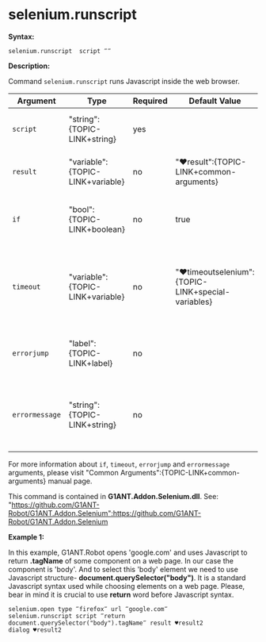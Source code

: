 # selenium.runscript

**Syntax:**

```G1ANT
selenium.runscript  script ‴‴ 

```

**Description:**

Command `selenium.runscript` runs Javascript inside the web browser. 

| Argument | Type | Required | Default Value | Description |
| -------- | ---- | -------- | ------------- | ----------- |
|`script` | "string":{TOPIC-LINK+string} | yes |  | script which will be used inside web browser |
|`result` | "variable":{TOPIC-LINK+variable} | no |  "♥result":{TOPIC-LINK+common-arguments} | stores the result of the command in a variable |
|`if`| "bool":{TOPIC-LINK+boolean}| no | true | runs the command only if condition is true |
|`timeout`| "variable":{TOPIC-LINK+variable}| no | "♥timeoutselenium":{TOPIC-LINK+special-variables} | specifies time in milliseconds for G1ANT.Robot to wait for the command to be executed |
|`errorjump` | "label":{TOPIC-LINK+label}| no | | name of the label to jump to if given `timeout` expires |
|`errormessage`| "string":{TOPIC-LINK+string}| no |  | message that will be shown in case error occurs and no `errorjump` argument is specified |

For more information about `if`, `timeout`, `errorjump` and `errormessage` arguments, please visit "Common Arguments":{TOPIC-LINK+common-arguments} manual page.

This command is contained in **G1ANT.Addon.Selenium.dll**.
See: "https://github.com/G1ANT-Robot/G1ANT.Addon.Selenium":https://github.com/G1ANT-Robot/G1ANT.Addon.Selenium

**Example 1:**

In this example, G1ANT.Robot opens 'google.com' and uses Javascript to return **.tagName** of some component on a web page. In our case the component is 'body'. And to select this 'body' element we need to use Javascript structure- **document.querySelector("body")**. It is a standard Javascript syntax used while choosing elements on a web page. 
Please, bear in mind it is crucial to use **return** word before Javascript syntax.

```G1ANT
selenium.open type ‴firefox‴ url ‴google.com‴
selenium.runscript script ‴return document.querySelector("body").tagName‴ result ♥result2
dialog ♥result2

```
